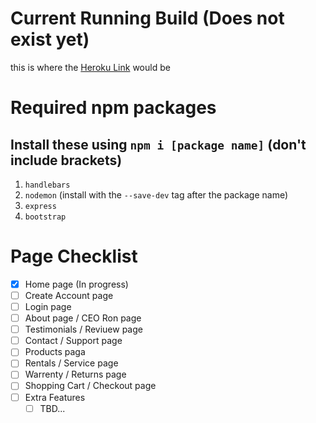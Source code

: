 # Current Running Build (Does not exist yet)
this is where the [Heroku Link](https://www.example.com/) would be

# Required npm packages
## Install these using `npm i [package name]` **(don't include brackets)**

1. `handlebars`
2. `nodemon` (install with the `--save-dev` tag after the package name)
3. `express`
4. `bootstrap`


# Page Checklist
- [x] Home page (In progress)
- [ ] Create Account page
- [ ] Login page
- [ ] About page / CEO Ron page
- [ ] Testimonials / Reviuew page
- [ ] Contact / Support page
- [ ] Products paga
- [ ] Rentals / Service page
- [ ] Warrenty / Returns page
- [ ] Shopping Cart / Checkout page
- [ ] Extra Features
    - [ ] TBD...
